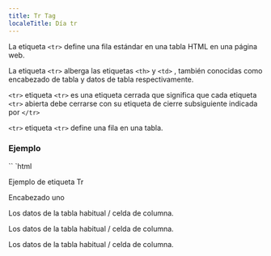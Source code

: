 ```yaml
---
title: Tr Tag
localeTitle: Día tr
---
```

La etiqueta `<tr>` define una fila estándar en una tabla HTML en una página web.

La etiqueta `<tr>` alberga las etiquetas `<th>` y `<td>` , también conocidas como encabezado de tabla y datos de tabla respectivamente.

`<tr>` etiqueta `<tr>` es una etiqueta cerrada que significa que cada etiqueta `<tr>` abierta debe cerrarse con su etiqueta de cierre subsiguiente indicada por `</tr>`

`<tr>` etiqueta `<tr>` define una fila en una tabla.

### Ejemplo

\`\` \`html

Ejemplo de etiqueta Tr

Encabezado uno

Los datos de la tabla habitual / celda de columna.

Los datos de la tabla habitual / celda de columna.

Los datos de la tabla habitual / celda de columna.